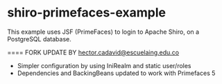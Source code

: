shiro-primefaces-example
========================

This example uses JSF (PrimeFaces) to login to Apache Shiro, on a PostgreSQL database.


==== FORK UPDATE BY hector.cadavid@escuelaing.edu.co

- Simpler configuration by using IniRealm and static user/roles
- Dependencies and BackingBeans updated to work with Primefaces 5
